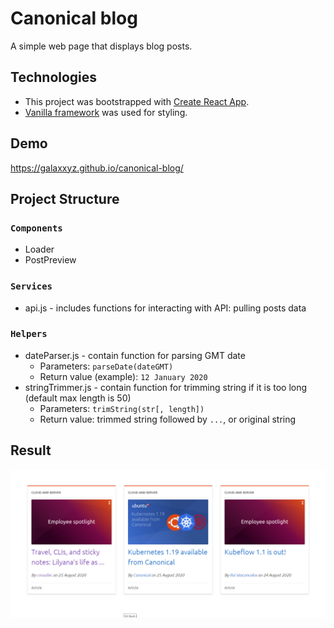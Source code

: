 # Canonical blog

А simple web page that displays blog posts.

## Technologies

- This project was bootstrapped with [Create React App](https://github.com/facebook/create-react-app).
- [Vanilla framework](https://vanillaframework.io/docs) was used for styling.

## Demo

https://galaxxyz.github.io/canonical-blog/

## Project Structure

### `Components`

- Loader
- PostPreview

### `Services`

- api.js - includes functions for interacting with API: pulling posts data

### `Helpers`

- dateParser.js - contain function for parsing GMT date
  - Parameters: `parseDate(dateGMT)`
  - Return value (example): `12 January 2020`
- stringTrimmer.js - contain function for trimming string if it is too long (default max length is 50)
  - Parameters: `trimString(str[, length])`
  - Return value: trimmed string followed by `...`, or original string

## Result

![screenshot](./assets/canonical-blog.jpg)
